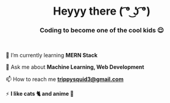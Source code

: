 <h1 align="center">Heyyy there ( ͡° ͜ʖ ͡°) </h1>
<h3 align="center">Coding to become one of the cool kids 😌</h3>
<br>


  🌱 I’m currently learning **MERN Stack**

  💬 Ask me about **Machine Learning, Web Development**

  📫 How to reach me **trippysquid3@gmail.com**

 ⚡ **I like cats 🐈 and anime 👾**

<p align="left">
</p>
